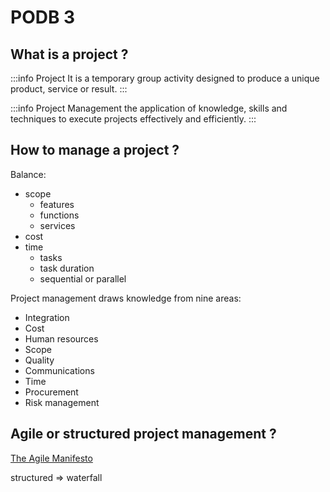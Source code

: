 # PODB 3

## What is a project ?

:::info Project
It is a temporary group activity designed to produce a unique product, service or result.
:::

:::info Project Management
the application of knowledge, skills and techniques to execute projects effectively and efficiently.
:::

## How to manage a project ?

Balance:
+ scope
  + features
  + functions
  + services
+ cost
+ time
  + tasks
  + task duration
  + sequential or parallel

Project management draws knowledge from nine areas:
+ Integration
+ Cost
+ Human resources
+ Scope
+ Quality
+ Communications
+ Time
+ Procurement
+ Risk management

## Agile or structured project management ?

[The Agile Manifesto](https://agilemanifesto.org/principles.html)


structured => waterfall